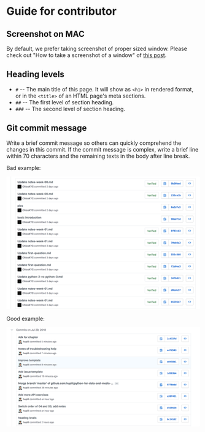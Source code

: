 # Guide for contributor

## Screenshot on MAC

By default, we prefer taking screenshot of proper sized window. Please check out "How to take a screenshot of a window" of [this post](https://support.apple.com/en-hk/HT201361).

## Heading levels

* `#` -- The main title of this page. It will show as `<h1>` in rendered format, or in the `<title>` of an HTML page's meta sections.
* `##` -- The first level of section heading.
* `###` -- The second level of section heading.

## Git commit message

Write a brief commit message so others can quickly comprehend the changes in this commit. If the commit message is complex, write a brief line within 70 characters and the remaining texts in the body after line break.

Bad example:

![Bad example of Git commit message](assets/git-commit-message-bad.png)

Good example:

![Good example of Git commit message](assets/git-commit-message-good.png)
